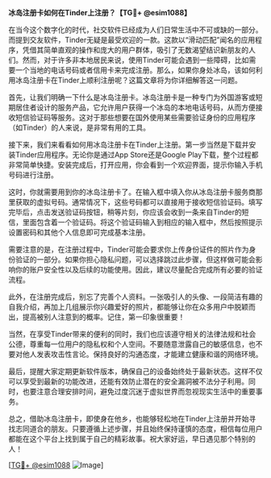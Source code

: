 **冰岛注册卡如何在Tinder上注册？【TG💪+ @esim1088】**

在当今这个数字化的时代，社交软件已经成为人们日常生活中不可或缺的一部分。而提到交友软件，Tinder无疑是最受欢迎的一款。这款以“滑动匹配”闻名的应用程序，凭借其简单直观的操作和庞大的用户群体，吸引了无数渴望结识新朋友的人们。然而，对于许多非本地居民来说，使用Tinder可能会遇到一些障碍，比如需要一个当地的电话号码或者信用卡来完成注册。那么，如果你身处冰岛，该如何利用冰岛注册卡在Tinder上顺利注册呢？这篇文章将为你详细解答这一问题。

首先，让我们明确一下什么是冰岛注册卡。冰岛注册卡是一种专门为外国游客或短期居住者设计的服务产品，它允许用户获得一个冰岛的本地电话号码，从而方便接收短信验证码等服务。这对于那些想要在国外使用某些需要验证身份的应用程序（如Tinder）的人来说，是非常有用的工具。

接下来，我们来看看如何用冰岛注册卡在Tinder上注册。第一步当然是下载并安装Tinder应用程序。无论你是通过App Store还是Google Play下载，整个过程都非常简单快捷。安装完成后，打开应用，你会看到一个欢迎界面，提示你输入手机号码进行注册。

这时，你就需要用到你的冰岛注册卡了。在输入框中填入你从冰岛注册卡服务商那里获取的虚拟号码。通常情况下，这些号码都可以直接用于接收短信验证码。填写完毕后，点击发送验证码按钮，稍等片刻，你应该会收到一条来自Tinder的短信，里面包含着一个验证码。将这个验证码输入到相应的输入框中，然后按照提示设置密码和其他个人信息即可完成基本注册。

需要注意的是，在注册过程中，Tinder可能会要求你上传身份证件的照片作为身份验证的一部分。如果你担心隐私问题，可以选择跳过此步骤，但这样做可能会影响你的账户安全性以及后续的功能使用。因此，建议尽量配合完成所有必要的验证流程。

此外，在注册完成后，别忘了完善个人资料。一张吸引人的头像、一段简洁有趣的自我介绍，再加上几组展示你兴趣爱好的照片，都能够让你在众多用户中脱颖而出，提高被别人注意到的概率。记住，第一印象很重要！

当然，在享受Tinder带来的便利的同时，我们也应该遵守相关的法律法规和社会公德，尊重每一位用户的隐私权和个人空间。不要随意泄露自己的敏感信息，也不要对他人发表攻击性言论。保持良好的沟通态度，才能建立健康和谐的网络环境。

最后，提醒大家定期更新软件版本，确保自己的设备始终处于最新状态。这样不仅可以享受到最新的功能改进，还能有效防止潜在的安全漏洞被不法分子利用。同时，也要注意合理安排时间，避免过度沉迷于虚拟世界而忽视现实生活中的重要事务。

总之，借助冰岛注册卡，即使身在他乡，也能够轻松地在Tinder上注册并开始寻找志同道合的朋友。只要遵循上述步骤，并且始终保持谨慎的态度，相信每位用户都能在这个平台上找到属于自己的精彩故事。祝大家好运，早日遇见那个特别的人！

[[TG💪+ @esim1088](https://t.me/s/esim1088) ![Image](https://i.postimg.cc/4NQfJmqS/Snipaste-2025-05-13-00-14-12.png)]